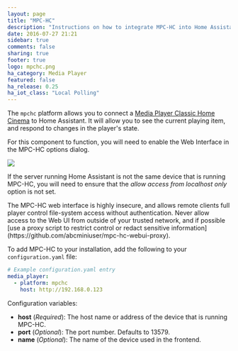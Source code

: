 ```yaml
---
layout: page
title: "MPC-HC"
description: "Instructions on how to integrate MPC-HC into Home Assistant."
date: 2016-07-27 21:21
sidebar: true
comments: false
sharing: true
footer: true
logo: mpchc.png
ha_category: Media Player
featured: false
ha_release: 0.25
ha_iot_class: "Local Polling"
---
```



The `mpchc` platform allows you to connect a [Media Player Classic Home Cinema](https://mpc-hc.org/) to Home Assistant. It will allow you to see the current playing item, and respond to changes in the player's state.

For this component to function, you will need to enable the Web Interface in the MPC-HC options dialog.

<p class='img'>
  <img src='{{site_root}}/images/screenshots/mpc-hc.png' />
</p>

If the server running Home Assistant is not the same device that is running MPC-HC, you will need to ensure that the *allow access from localhost only* option is not set.

<p class='note warning'>
The MPC-HC web interface is highly insecure, and allows remote clients full player control file-system access without authentication. Never allow access to the Web UI from outside of your trusted network, and if possible [use a proxy script to restrict control or redact sensitive information](https://github.com/abcminiuser/mpc-hc-webui-proxy).
</p>

To add MPC-HC to your installation, add the following to your `configuration.yaml` file:

```yaml
# Example configuration.yaml entry
media_player:
  - platform: mpchc
    host: http://192.168.0.123
```

Configuration variables:

- **host** (*Required*): The host name or address of the device that is running MPC-HC.
- **port** (*Optional*): The port number. Defaults to 13579.
- **name** (*Optional*): The name of the device used in the frontend.
